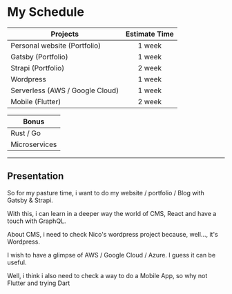 # My Schedule

| Projects                          | Estimate Time |
| --------------------------------- | :-----------: |
| Personal website \(Portfolio\)    |    1 week     |
| Gatsby \(Portfolio\)              |    1 week     |
| Strapi \(Portfolio\)              |    2 week     |
| Wordpress                         |    1 week     |
| Serverless \(AWS / Google Cloud\) |    1 week     |
| Mobile \(Flutter\)                |    2 week     |

| Bonus         |
| ------------- |
| Rust / Go     |
| Microservices |

---

## Presentation

So for my pasture time, i want to do my website / portfolio / Blog with Gatsby & Strapi.

With this, i can learn in a deeper way the world of CMS, React and have a touch with GraphQL.

About CMS, i need to check Nico's wordpress project because, well..., it's Wordpress.

I wish to have a glimpse of AWS / Google Cloud / Azure. I guess it can be useful.

Well, i think i also need to check a way to do a Mobile App, so why not Flutter and trying Dart
